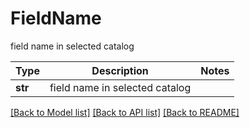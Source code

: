 # FieldName

field name in selected catalog

Type | Description | Notes
------------- | ------------- | -------------
**str** | field name in selected catalog | 

[[Back to Model list]](../README.md#documentation-for-models) [[Back to API list]](../README.md#documentation-for-api-endpoints) [[Back to README]](../README.md)

